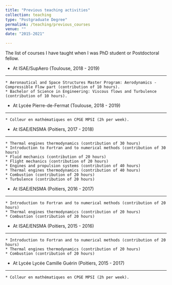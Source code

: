 ```yaml
---
title: "Previous teaching activities"
collection: teaching
type: "Postgraduate Degree"
permalink: /teaching/previous_courses
venue: ""
date: "2015-2021"

---
```


The list of courses I have taught when I was PhD student or Postdoctoral fellow.


- At ISAE/SupAero (Toulouse, 2018 - 2019)
---

	* Aeronautical and Space Structures Master Program: Aerodynamics - Compressible Flow part (contribution of 10 hours).
	* Bachelor of Science in Engineering: Viscous flows and Turbulence (contribution of 10 hours).

- At Lycée Pierre-de-Fermat (Toulouse, 2018 - 2019)
---

	* Colleur en mathématiques en CPGE MPSI (2h per week).

- At ISAE/ENSMA (Poitiers, 2017 - 2018)
---

	* Thermal engines thermodynamics (contribution of 30 hours)
	* Introduction to Fortran and to numerical methods (contribution of 30 hours)
	* Fluid mechanics (contribution of 20 hours)
	* Flight mechanics (contribution of 20 hours)
	* Engines and propulsion systems (contribution of 40 hours)
	* Thermal engines thermodynamics (contribution of 40 hours)
	* Combustion (contribution of 20 hours)
	* Turbulence (contribution of 20 hours)

- At ISAE/ENSMA (Poitiers, 2016 - 2017)
---

	* Introduction to Fortran and to numerical methods (contribution of 20 hours)
	* Thermal engines thermodynamics (contribution of 20 hours)
	* Combustion (contribution of 20 hours)

- At ISAE/ENSMA (Poitiers, 2015 - 2016)
---

	* Introduction to Fortran and to numerical methods (contribution of 20 hours)
	* Thermal engines thermodynamics (contribution of 20 hours)
	* Combustion (contribution of 20 hours)

- At Lycée Lycée Camille Guérin (Poitiers, 2015 - 2017)
---

	* Colleur en mathématiques en CPGE MPSI (2h per week).
